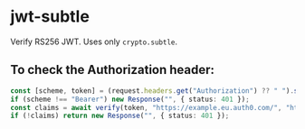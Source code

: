 # jwt-subtle

Verify RS256 JWT. Uses only `crypto.subtle`.

## To check the Authorization header:

```typescript
const [scheme, token] = (request.headers.get("Authorization") ?? " ").split(" ");
if (scheme !== "Bearer") new Response("", { status: 401 });
const claims = await verify(token, "https://example.eu.auth0.com/", "http://example.com");
if (!claims) return new Response("", { status: 401 });
```
